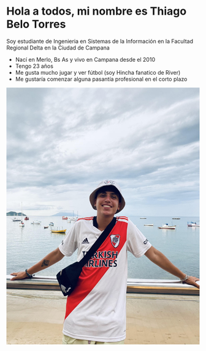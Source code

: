 # Hola a todos, mi nombre es Thiago Belo Torres

Soy estudiante de Ingenieria en Sistemas de la Información en la Facultad Regional Delta en la Ciudad de Campana
- Nací en Merlo, Bs As y vivo en Campana desde el 2010
- Tengo 23 años
- Me gusta mucho jugar y ver fútbol (soy Hincha fanatico de River)
- Me gustaría comenzar alguna pasantía profesional en el corto plazo

![foto](Yo.jpg)